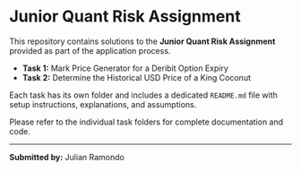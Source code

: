 # Junior Quant Risk Assignment

This repository contains solutions to the **Junior Quant Risk Assignment** provided as part of the application process.


- **Task 1:** Mark Price Generator for a Deribit Option Expiry
- **Task 2:** Determine the Historical USD Price of a King Coconut

Each task has its own folder and includes a dedicated `README.md` file with setup instructions, explanations, and assumptions.

Please refer to the individual task folders for complete documentation and code.

---

**Submitted by:** Julian Ramondo
